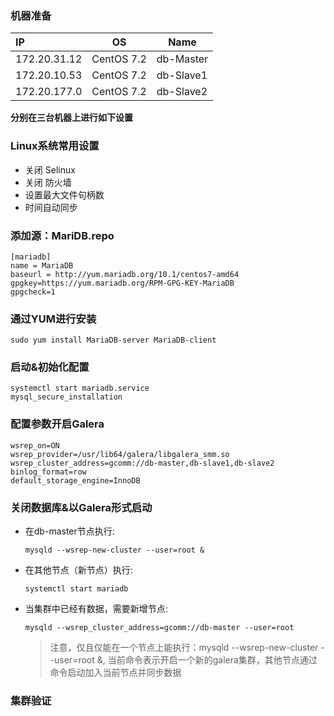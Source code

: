 ### 机器准备

| IP           | OS         | Name      |
| :----------- | ---------- | --------- |
| 172.20.31.12 | CentOS 7.2 | db-Master |
| 172.20.10.53 | CentOS 7.2 | db-Slave1 |
| 172.20.177.0 | CentOS 7.2 | db-Slave2 |

**分别在三台机器上进行如下设置**



### Linux系统常用设置

- 关闭 Selinux
- 关闭 防火墙
- 设置最大文件句柄数
- 时间自动同步



### 添加源：MariDB.repo

```
[mariadb]
name = MariaDB
baseurl = http://yum.mariadb.org/10.1/centos7-amd64
gpgkey=https://yum.mariadb.org/RPM-GPG-KEY-MariaDB
gpgcheck=1
```



### 通过YUM进行安装

```
sudo yum install MariaDB-server MariaDB-client
```



### 启动&初始化配置

```
systemctl start mariadb.service
mysql_secure_installation
```



### 配置参数开启Galera

```
wsrep_on=ON
wsrep_provider=/usr/lib64/galera/libgalera_smm.so
wsrep_cluster_address=gcomm://db-master,db-slave1,db-slave2
binlog_format=row
default_storage_engine=InnoDB
```



### 关闭数据库&以Galera形式启动

- 在db-master节点执行: 

  ```
  mysqld --wsrep-new-cluster --user=root &
  ```

- 在其他节点（新节点）执行: 

  ```
  systemctl start mariadb 
  ```

- 当集群中已经有数据，需要新增节点:

  ```
  mysqld --wsrep_cluster_address=gcomm://db-master --user=root
  ```

  > 注意，仅且仅能在一个节点上能执行：mysqld --wsrep-new-cluster --user=root &, 当前命令表示开启一个新的galera集群，其他节点通过命令启动加入当前节点并同步数据

### 集群验证

